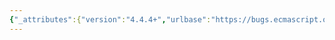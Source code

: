 ```yaml
---
{"_attributes":{"version":"4.4.4+","urlbase":"https://bugs.ecmascript.org/","maintainer":"dherman@mozilla.com"},"bug":{"bug_id":3790,"creation_ts":"2015-02-08 16:43:00 -0800","short_desc":"Optional arguments don't need \"= undefined\"","delta_ts":"2016-02-15 16:37:38 -0800","product":"Internationalization - ECMA-402","component":"Specification","version":"Edition 2.0 drafts","rep_platform":"All","op_sys":"All","bug_status":"CONFIRMED","priority":"Normal","bug_severity":"normal","everconfirmed":true,"reporter":{"uid":"ecmascriptbugs","name":"Norbert"},"assigned_to":{"uid":"waldron.rick","name":"Rick Waldron"},"cc":["allen","caridy","waldron.rick"],"long_desc":[{"commentid":12225,"comment_count":0,"who":{"uid":"ecmascriptbugs","name":"Norbert"},"bug_when":"2015-02-08 16:43:53 -0800","thetext":"The current spec draft shows optional function arguments as \"[optional = undefined]\". This combines the notation used in the ES language specifications, \"[optional]\", with the new notation for use in ES6 programs, \"optional = undefined\", and is redundant. The value undefined for optional arguments in built-in functions is specified by ES6 section 17.\n\nI suggest reverting to the notation used in the ES language specifications, \"[optional]\"."},{"commentid":12238,"comment_count":1,"who":{"uid":"ecmascriptbugs","name":"Norbert"},"bug_when":"2015-02-08 20:53:45 -0800","thetext":"Sorry, part of what I wrote in the description was wishful thinking: ES6 section 17 specifies undefined as the value if *required* arguments are not provided; it doesn't say anything about optional arguments.\n\nHowever, I don't see the language spec saying what the spec notation \"[optional = undefined]\" means, and I also don't see it used anywhere. So I think it's better to revert to the old way of filling in argument values as part of the algorithms."},{"commentid":12241,"comment_count":2,"who":{"uid":"waldron.rick","name":"Rick Waldron"},"bug_when":"2015-02-09 08:25:00 -0800","thetext":"It replaced any algorithm text that had previously explicitly set those to `undefined` if the value argument wasn't present. I'm going to remove them because they are indeed unnecessary. \n\nFixed in rev7"},{"commentid":12879,"comment_count":3,"who":{"uid":"ecmascriptbugs","name":"Norbert"},"bug_when":"2015-02-17 20:03:27 -0800","thetext":"No, I don't think (anymore) that this works. There needs to be something in the specs that says what happens when the caller doesn't provide an optional argument. Contrary to what I claimed in the description of this bug, ES6 section 17 doesn't specify that. So we need the steps that the algorithms had in ECMA-402 first edition."},{"commentid":12895,"comment_count":4,"who":{"uid":"waldron.rick","name":"Rick Waldron"},"bug_when":"2015-02-18 06:41:14 -0800","thetext":"That's what I was using the default parameter for; in those \"not provided\" cases, the value was set to `undefined`, then the algorithm would proceed. I will go back and double check the 1st edition to confirm that."},{"commentid":14931,"comment_count":5,"who":{"uid":"caridy","name":"Caridy Patiño"},"bug_when":"2016-02-15 16:37:38 -0800","thetext":"\"not provided\" is used extensibly in 262, I think we can now close this."}]}}
---
```

